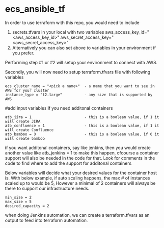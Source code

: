 # ecs_ansible_tf
In order to use terraform with this repo, you would need to include

1. secrets.tfvars in your local with two variables
    aws_access_key_id="<aws_access_key_id>"
    aws_secret_access_key="<aws_secret_access_key>"
2. Alternatively you can also set above to variables in your environment if you prefer.

Performing step #1 or #2 will setup your environment to connect with AWS.

Secondly, you will now need to setup terraform.tfvars file with following variables

    ecs_cluster_name = "<pick a name>"  - a name that you want to see in AWS for your cluster
    instance_type = "t2.large"          - any size that is supported by AWS

#add input variables if you need additonal containers

    atb_jira = 1                        - this is a boolean value, if 1 it will create JIRA
    atb_confluence = 1                  - this is a boolean value, if 1 it will create Confluence
    atb_bamboo = 0                      - this is a boolean value, if 0 it will create bamboo

if you want additonal containers, say like jenkins, then you would create another value like
atb_jenkins = 1 to make this happen, ofcourse a container support will also be needed in the code for that. Look for comments in the code to find where to add the support for additonal containers.

Below variables will decide what your desired values for the container host is. With below example, if auto scaling happens, the max # of instances scaled up to would be 5, However a minimal of 2 containers will always be there to support our infrastructure needs.

    min_size = 2
    max_size = 5
    desired_capacity = 2

when doing Jenkins automation, we can create a terraform.tfvars as an output to feed into terraform automation.
